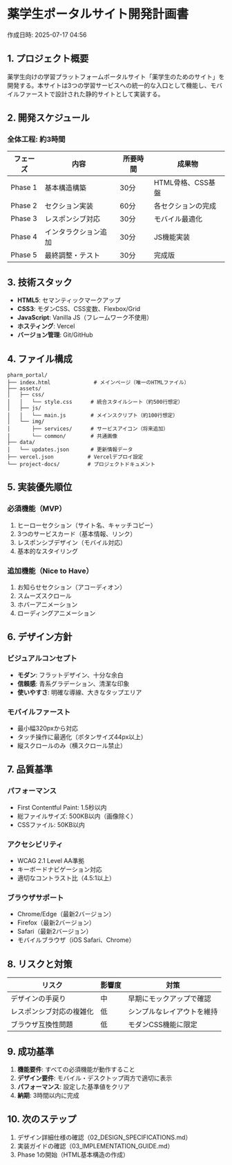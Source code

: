 # 薬学生ポータルサイト開発計画書

作成日時: 2025-07-17 04:56

## 1. プロジェクト概要

薬学生向けの学習プラットフォームポータルサイト「薬学生のためのサイト」を開発する。本サイトは3つの学習サービスへの統一的な入口として機能し、モバイルファーストで設計された静的サイトとして実装する。

## 2. 開発スケジュール

### 全体工程: 約3時間

| フェーズ | 内容 | 所要時間 | 成果物 |
|---------|------|----------|--------|
| Phase 1 | 基本構造構築 | 30分 | HTML骨格、CSS基盤 |
| Phase 2 | セクション実装 | 60分 | 各セクションの完成 |
| Phase 3 | レスポンシブ対応 | 30分 | モバイル最適化 |
| Phase 4 | インタラクション追加 | 30分 | JS機能実装 |
| Phase 5 | 最終調整・テスト | 30分 | 完成版 |

## 3. 技術スタック

- **HTML5**: セマンティックマークアップ
- **CSS3**: モダンCSS、CSS変数、Flexbox/Grid
- **JavaScript**: Vanilla JS（フレームワーク不使用）
- **ホスティング**: Vercel
- **バージョン管理**: Git/GitHub

## 4. ファイル構成

```
pharm_portal/
├── index.html              # メインページ（唯一のHTMLファイル）
├── assets/
│   ├── css/
│   │   └── style.css      # 統合スタイルシート（約500行想定）
│   ├── js/
│   │   └── main.js        # メインスクリプト（約100行想定）
│   └── img/
│       ├── services/      # サービスアイコン（将来追加）
│       └── common/        # 共通画像
├── data/
│   └── updates.json       # 更新情報データ
├── vercel.json           # Vercelデプロイ設定
└── project-docs/         # プロジェクトドキュメント
```

## 5. 実装優先順位

### 必須機能（MVP）
1. ヒーローセクション（サイト名、キャッチコピー）
2. 3つのサービスカード（基本情報、リンク）
3. レスポンシブデザイン（モバイル対応）
4. 基本的なスタイリング

### 追加機能（Nice to Have）
1. お知らせセクション（アコーディオン）
2. スムーズスクロール
3. ホバーアニメーション
4. ローディングアニメーション

## 6. デザイン方針

### ビジュアルコンセプト
- **モダン**: フラットデザイン、十分な余白
- **信頼感**: 青系グラデーション、清潔な印象
- **使いやすさ**: 明確な導線、大きなタップエリア

### モバイルファースト
- 最小幅320pxから対応
- タッチ操作に最適化（ボタンサイズ44px以上）
- 縦スクロールのみ（横スクロール禁止）

## 7. 品質基準

### パフォーマンス
- First Contentful Paint: 1.5秒以内
- 総ファイルサイズ: 500KB以内（画像除く）
- CSSファイル: 50KB以内

### アクセシビリティ
- WCAG 2.1 Level AA準拠
- キーボードナビゲーション対応
- 適切なコントラスト比（4.5:1以上）

### ブラウザサポート
- Chrome/Edge（最新2バージョン）
- Firefox（最新2バージョン）
- Safari（最新2バージョン）
- モバイルブラウザ（iOS Safari、Chrome）

## 8. リスクと対策

| リスク | 影響度 | 対策 |
|--------|--------|------|
| デザインの手戻り | 中 | 早期にモックアップで確認 |
| レスポンシブ対応の複雑化 | 低 | シンプルなレイアウトを維持 |
| ブラウザ互換性問題 | 低 | モダンCSS機能に限定 |

## 9. 成功基準

1. **機能要件**: すべての必須機能が動作すること
2. **デザイン要件**: モバイル・デスクトップ両方で適切に表示
3. **パフォーマンス**: 設定した基準値をクリア
4. **納期**: 3時間以内に完成

## 10. 次のステップ

1. デザイン詳細仕様の確認（02_DESIGN_SPECIFICATIONS.md）
2. 実装ガイドの確認（03_IMPLEMENTATION_GUIDE.md）
3. Phase 1の開始（HTML基本構造の作成）